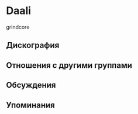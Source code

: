 # Daali

grindcore

## Дискография


## Отношения с другими группами


## Обсуждения


## Упоминания

